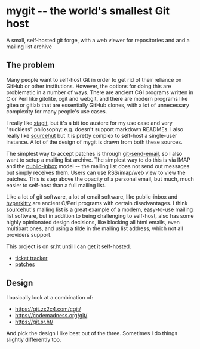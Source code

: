 # mygit -- the world's smallest Git host

A small, self-hosted git forge, with a web viewer for repositories and and a mailing list archive

## The problem

Many people want to self-host Git in order to get rid of their reliance on GitHub or other institutions. However, the options for doing this are problematic in a number of ways. There are ancient CGI programs written in C or Perl like gitolite, cgit and webgit, and there are modern programs like gitea or gitlab that are essentially GitHub clones, with a lot of unnecessary complexity for many people's use cases.

I really like [stagit](https://codemadness.org/stagit.html), but it's a bit too austere for my use case and very "suckless" philosophy: e.g. doesn't support markdown READMEs. I also really like [sourcehut](https://git.sr.ht/) but it is pretty complex to self-host a single-user instance. A lot of the design of mygit is drawn from both these sources.

The simplest way to accept patches is through [git-send-email](https://git-scm.com/docs/git-send-email), so I also want to setup a mailing list archive. The simplest way to do this is via IMAP and the [public-inbox](https://public-inbox.org/README.html) model -- the mailing list does not send out messages but simply receives them. Users can use RSS/imap/web view to view the patches. This is step above the opacity of a personal email, but much, much easier to self-host than a full mailing list.

Like a lot of git software, a lot of email software, like public-inbox and [hyperkitty](https://github.com/hypermail-project/hypermail) are ancient C/Perl programs with certain disadvantages. I think [sourcehut](https://lists.sr.ht)'s mailing list is a great example of a modern, easy-to-use mailing list software, but in addition to being challenging to self-host, also has some highly opinionated design decisions, like blocking all html emails, even multipart ones, and using a tilde in the mailing list address, which not all providers support.

This project is on sr.ht until I can get it self-hosted. 
* [ticket tracker](https://todo.sr.ht/~aw/grifter)
* [patches](https://lists.sr.ht/~aw/patches)

## Design

I basically look at a combination of:

* https://git.zx2c4.com/cgit/
* https://codemadness.org/git/
* https://git.sr.ht/

And pick the design I like best out of the three. Sometimes I do things slightly differently too.
